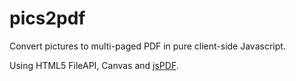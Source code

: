 # pics2pdf
Convert pictures to multi-paged PDF in pure client-side Javascript.

Using HTML5 FileAPI, Canvas and [jsPDF](https://github.com/MrRio/jsPDF).
